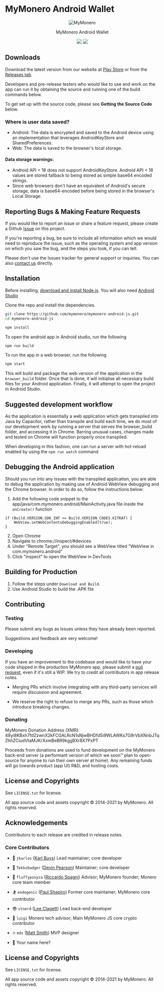 # MyMonero Android Wallet 

<p align="center">
  <img alt="MyMonero" src="https://user-images.githubusercontent.com/1645428/146000939-b06f8fd3-9ed2-4a5e-bdd6-3981281dde9c.png">
</p>

<p align="center">
  MyMonero Android Wallet
</p>

<p align="center">
  <a href="https://snyk.io/test/github/mymonero/mymonero-utils"><img src="https://snyk.io/test/github/mymonero/mymonero-android-js/badge.svg"></a>
  <a href="https://opensource.org/licenses/BSD-3-Clause"><img src="https://img.shields.io/badge/License-BSD%203--Clause-blue.svg"></a>
</p>

## Downloads

Download the latest version from our website at [Play Store](https://play.google.com/store/apps/details?id=com.mymonero.official_android_application) or from the [Releases tab](https://github.com/mymonero/mymonero-android-js/releases/latest).

Developers and pre-release testers who would like to use and work on the app can run it by obtaining the source and running one of the build commands below.

To get set up with the source code, please see **Getting the Source Code** below.

### Where is user data saved?

* Android: The data is encrypted and saved to the Android device using an implementation that leverages AndroidKeyStore and SharedPreferences.
* Web: The data is saved to the browser's local storage.

#### Data storage warnings: 

* Android API < 18 does not support AndroidKeyStore. Android API < 18 values are stored fallback to being stored as simple base64 encoded strings. 
* Since web browsers don't have an equivalent of Android's secure storage, data is base64-encoded before being stored in the browser's Local Storage.

## Reporting Bugs & Making Feature Requests

If you would like to report an issue or share a feature request, please create a Github [Issue](https://github.com/mymonero/monero-android-js/issues) on this project.

If you're reporting a bug, be sure to include all information which we would need to reproduce the issue, such as the operating system and app version on which you saw the bug, and the steps you took, if you can tell. 

Please don't use the Issues tracker for general support or inquiries. You can also [contact us](https://mymonero.com/support) directly.

## Installation

Before installing, [download and install Node.js](https://nodejs.org/en/download/). You will also need [Android Studio](https://developer.android.com/studio)

Clone the repo and install the dependencies.
```bash
git clone https://github.com/mymonero/mymonero-android-js.git
cd mymonero-android-js
```
```bash
npm install
```

To open the android app in Android studio, run the following
```bash
npm run build
```

To run the app in a web browser, run the following
```bash
npm start
```

This will build and package the web version of the application in the `browser_build` folder. Once that is done, it will initialise all necessary build files for your Android application. Finally, it will attempt to open the project in Android Studio.  

## Suggested development workflow

As the application is essentially a web application which gets transpiled into Java by Capacitor, rather than transpile and build each time, we do most of our development work by running a server that serves the browser_build folder, and accessing it in Chrome. Barring unusual cases, changes made and tested on Chrome will function properly once transpiled.

When developing in this fashion, one can run a server with hot-reload enabled by using the `npm run watch` command

## Debugging the Android application

Should you run into any issues with the transpiled application, you are able to debug the application by making use of Android WebView debugging and the Chrome browser. In order to do so, follow the instructions below: 

1. Add the following code snippet to the app/java/com.mymonero.android/MainActivity.java file inside the `onCreate()` function

```
if (Build.VERSION.SDK_INT >= Build.VERSION_CODES.KITKAT) {
    WebView.setWebContentsDebuggingEnabled(true);
}
```
2. Open Chrome
3. Navigate to chrome://inspect/#devices
4. Under "Remote Target", you should see a WebView titled "WebView in com.mymonero.android"
5. Click "inspect" to open the WebView in DevTools


## Building for Production

1. Follow the steps under `Download and Build`.
2. Use Android Studio to build the .APK file

## Contributing

### Testing

Please submit any bugs as Issues unless they have already been reported.

Suggestions and feedback are very welcome!


### Developing

If you have an improvement to the codebase and would like to have your code shipped in the production MyMonero app, please submit a [pull request](https://help.github.com/articles/about-pull-requests/), even if it's still a WIP. We try to credit all contributors in app release notes.

* Merging PRs which involve integrating with any third-party services will require discussion and agreement.  

* We reserve the right to refuse to merge any PRs, such as those which introduce breaking changes.

### Donating

MyMonero Donation Address (XMR): 48yi8KBxh7fdZzwnX2kFCGALRcN1sNjwBHDfd5i9WLAWKs7G9rVbXNnbJTqZhhZCiudVtaMJKrXxmBeBR9kggBXr8X7PxPT

Proceeds from donations are used to fund development on the MyMonero back-end server (a performant version of which we soon™ plan to open-source for anyone to run their own server at home). Any remaining funds will go towards product (app UI) R&D, and hosting costs.

## License and Copyrights

See `LICENSE.txt` for license.

All app source code and assets copyright © 2014-2021 by MyMonero. All rights reserved.

## Acknowledgements

Contributors to each release are credited in release notes.

### Core Contributors

* 💱 `jkarlos` ([Karl Buys](https://github.com/karlbuys)) Lead maintainer; core developer

* 🍕 `Tekkzbadger` ([Devin Pearson](https://github.com/devinpearson)) Maintainer; core developer

* 🦄 `fluffyponyza` ([Riccardo Spagni](https://github.com/fluffypony)) Advisor; MyMonero founder; Monero core team member

* 🏂 `endogenic` ([Paul Shapiro](https://github.com/paulshapiro)) Former core maintainer; MyMonero core contributor

* 😎 `vtnerd` ([Lee Clagett](https://github.com/vtnerd)) Lead back-end developer

* 🍄 `luigi` Monero tech advisor; Main MyMonero JS core crypto contributor

* 🔥 `mds` ([Matt Smith](http://mds.is)) MVP designer

* 🌠 Your name here?

## License and Copyrights

See `LICENSE.txt` for license.

All app source code and assets copyright © 2014-2021 by MyMonero. All rights reserved.